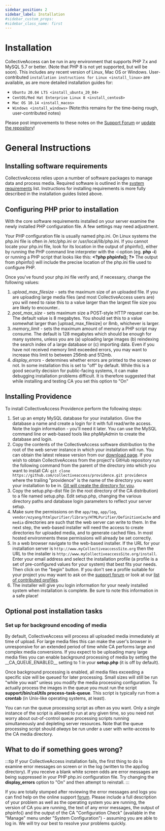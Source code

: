 ```yaml
---
sidebar_position: 2
sidebar_label: Installation
#sidebar_custom_props:
#sidebar_class_name: first
---
```


# Installation

CollectiveAccess can be run in any environment that supports PHP 7.x and MySQL 5.7 or better. (Note that PHP 8 is not yet supported, but will be soon). This includes any recent version of Linux, Mac OS or Windows. User-contributed `installation instructions for Linux <install_linux>` are available, as are more detailed installation guides for:

- `Ubuntu 20.04 LTS <install_ubuntu_20_04>`
- `CentOS/Red Hat Enterprise Linux 8 <install_centos8>`
- `Mac OS 10.14 <install_macos>` 
- `Windows <install_windows>` (Note:this remains for the time-being rough, user-contributed notes)

Please post improvements to these notes on the [Support Forum](https://support.collectiveaccess.org) or [update the
repository](https://github.com/collectiveaccess/CollectiveAccessManual)!


# General Instructions                                                 


## Installing software requirements

CollectiveAccess relies upon a number of software packages to manage
data and process media. Required software is outlined in the
[system requirements](https://camanual.whirl-i-gig.com/providence/user/setup/systemReq) list. Instructions for installing requirements is more fully
described in the installation guides listed above.

## Configuring PHP prior to installation

With the core software requirements installed on your server examine the
newly installed PHP configuration file. A few settings may need
adjustment.

Your PHP configuration file is usually named php.ini. On Linux systems
the php.ini file is often in /etc/php.ini or /usr/local/lib/php.ini. If
you cannot locate your php.ini file, look for its location in the output
of phpinfo(), either by running the PHP command line interpreter with
the -i option (eg. **php -i**) or running a PHP script that looks like
this: **\<?php phpinfo(); ?\>** The output from phpinfo() will include
the precise location of the php.ini file used to configure PHP.

Once you\'ve found your php.ini file verify and, if necessary, change
the following values:

1.  *upload_max_filesize* - sets the maximum size of an uploaded file.
    If you are uploading large media files (and most CollectiveAccess
    users are) you will need to raise this to a value larger than the
    largest file size you are likely to encounter..
2.  *post_max_size* - sets maximum size a POST-style HTTP request can
    be. The default value is 8 megabytes. You should set this to a value
    somewhat larger than [upload_max_filesize] or 8mb,
    whichever is larger.
3.  *memory_limit* - sets the maximum amount of memory a PHP script may
    consume. The default is 128 megabytes which should be enough for
    many systems, unless you are (a) uploading large images (b)
    reindexing the search index of a large database or (c) importing
    data. Even if you have not received memory limit exceeded errors,
    you may want to increase this limit to between 256mb and 512mb.
4.  *display_errors* - determines whether errors are printed to the
    screen or not. In some installation this is set to \"off\" by
    default. While this is a good security decision for public-facing
    systems, it can make debugging installation problems difficult. It
    is therefore suggested that while installing and testing CA you set
    this option to \"On\"

## Installing Providence

To install CollectiveAccess Providence perform the following steps:

1.  Set up an empty MySQL database for your installation. Give the
    database a name and create a login for it with full read/write
    access. Note the login information - you\'ll need it later. You can
    use the MySQL command line or web-based tools like phpMyAdmin to
    create the database and login.
2.  Copy the contents of the CollectiveAccess software distribution to
    the root of the web server instance in which your installation will
    run. You can obtain the latest release version from our [download
    page](https://collectiveaccess.org/get-started/). If you wish to
    obtain CollectiveAccess from the project\'s GitHub repository run
    the following command from the parent of the directory into which
    you want to install CA:
    `git clone https://github.com/collectiveaccess/providence.git providence`
    where the trailing \"providence\" is the name of the directory you
    want your installation to be in. [Git will create the directory for
    you](http://git-scm.com).
3.  Copy the setup.php-dist file (in the root directory of the CA
    distribution) to a file named setup.php. Edit setup.php, changing
    the various directory paths and database login parameters to reflect
    your server setup.
4.  Make sure the permissions on the `app/tmp`, `app/log`,
    `vendor/ezyang/htmlpurifier/library/HTMLPurifier/DefinitionCache`
    and `media` directories are such that the web server can write to
    them. In the next step, the web-based installer will need the access
    to create directories for uploaded media, and to generate cached
    files. In most hosted environments these permissions will already be
    set correctly.
5.  In a web browser navigate to the web-based installer. If the URL for
    your installation server is `http://www.myCollectiveaccessSite.org`
    then the URL to the installer is
    `http://www.myCollectiveaccessSite.org/install`. Enter your email
    address and select the installation profile (a profile is a set of
    pre-configured values for your system) that best fits your needs.
    Then click on the \"begin\" button. If you don\'t see a profile
    suitable for your project you may want to ask on the [support
    forum](https://support.collectiveaccess.org) or look at our [list of
    contributed
    profiles](https://github.com/collectiveaccess/InstallationProfiles/tree/main).
6.  The installer will give you login information for your newly
    installed system when installation is complete. Be sure to note this
    information in a safe place!

## Optional post installation tasks

### Set up for background encoding of media

By default, CollectiveAccess will process all uploaded media immediately
at time of upload. For large media files this can make the user\'s
browser in unresponsive for an extended period of time while CA performs
large and complex media conversions. If you expect to be uploading many
large media files you can enable background processing of media by
setting the \_\_CA_QUEUE_ENABLED\_\_ setting to 1 in your **setup.php**
(it is off by default).

Once background processing is enabled, all media files exceeding a
specific size will be queued for later processing. Small sizes will
still be run \"while you wait\" unless you modify the media processing
configuration. To actually process the images in the queue you must run
the script **support/bin/caUtils process-task-queue**. This script is
typically run from a **crontab** (in Unix-like operating systems, at
least).

You can run the queue processing script as often as you want. Only a
single instance of the script is allowed to run at any given time, so
you need not worry about out-of-control queue processing scripts running
simultaneously and depleting server resources. Note that the queue
processing script should *always* be run under a user with write-access
to the CA media directory.

## What to do if something goes wrong?

:::tip
If your CollectiveAccess installation fails, the first thing to do is
examine error messages on screen or in the log (written to the app/log
directory). If you receive a blank white screen odds are error messages
are being suppressed in your PHP php.ini configuration file. Try
changing the **display_errors** option to \"On\" and then attempt to
reinstall.
:::

If you are totally stumped after reviewing the error messages and logs
you can find help on the online support
[forum](https://support.collectiveaccess.org). Please include a full
description of your problem as well as the operating system you are
running, the version of CA you are running, the text of any error
messages, the output of phpinfo() and the output of the CA
\"Configuration Check\" (available in the \"Manage\" menu under \"System
Configuration\") - assuming you are able to log in. We will try our best
to resolve your problems quickly.
